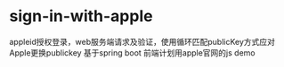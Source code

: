 # sign-in-with-apple
appleid授权登录，web服务端请求及验证，使用循环匹配publicKey方式应对Apple更换publickey
基于spring boot
前端计划用apple官网的js demo
